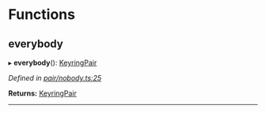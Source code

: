 

# Functions

<a id="everybody"></a>

##  everybody

▸ **everybody**(): [KeyringPair](../interfaces/_types_.keyringpair.md)

*Defined in [pair/nobody.ts:25](https://github.com/polkadot-js/common/blob/fef3e85/packages/keyring/src/pair/nobody.ts#L25)*

**Returns:** [KeyringPair](../interfaces/_types_.keyringpair.md)

___

